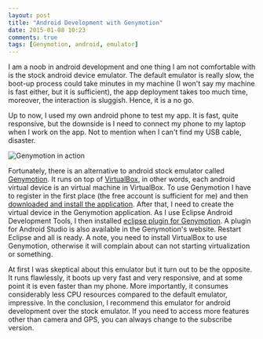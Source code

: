 ```yaml
---
layout: post
title: "Android Development with Genymotion"
date: 2015-01-08 10:23
comments: true
tags: [Genymotion, android, emulator]
---
```

I am a noob in android development and one thing I am not
comfortable with is the stock android device emulator.
The default emulator is really slow, the boot-up process could
take minutes in my machine (I won't say my machine is fast either,
but it is sufficient), the app deployment takes too much time, 
moreover, the interaction is sluggish. Hence, it is a no go.

Up to now, I used my own android phone to test my app. It is fast,
quite responsive, but the downside is I need to connect my phone
to my laptop when I work on the app. Not to mention when I can't find
my USB cable, disaster. 

![Genymotion in action][pic:genymotion]

Fortunately, there is an alternative to android 
stock emulator called [Genymotion][link:genymotion]. It runs
on top of [VirtualBox][link:virtualbox], in other words, each android
virtual device is an virtual machine in VirtualBox. To use Genymotion
I have to register in the first place (the free account is sufficient for me) 
and then [downloaded and install the application][link:installation]. 
After that, I need to create the virtual device
in the Genymotion application. 
As I use Eclipse Android Development Tools, I then installed 
[eclipse plugin for Genymotion][link:eclipse-plugin]. A plugin for 
Android Studio is also available in the Genymotion's website. Restart Eclipse and 
all is ready. A note, you need to install VirtualBox to use Genymotion, 
otherwise it will complain about can not starting virtualization or 
something.

At first I was skeptical about this emulator but it turn out to be the
opposite. It runs flawlessly, it boots up very fast and very responsive, and at some
point it is even faster than my phone. More importantly, it consumes considerably less
CPU resources compared to the default emulator, impressive. In the conclusion, I recommend
this emulator for android development over the stock emulator. If you need to access
more features other than camera and GPS, you can always change to the subscribe
version.


[link:genymotion]: https://www.genymotion.com
[link:virtualbox]: https://www.virtualbox.org
[link:eclipse-plugin]: http://marketplace.eclipse.org/content/genymotion-plugin-eclipse
[link:installation]: https://www.genymotion.com/#!/developers/user-guide#installing-genymotion
[pic:genymotion]: /images/genymotion.png